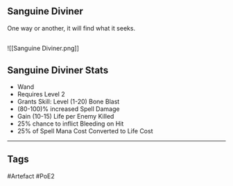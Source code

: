 ## Sanguine Diviner
One way or another, it will find what it seeks.
##
![[Sanguine Diviner.png]]
## Sanguine Diviner Stats
- Wand
- Requires Level 2
- Grants Skill: Level (1-20) Bone Blast
- (80-100)% increased Spell Damage
- Gain (10-15) Life per Enemy Killed
- 25% chance to inflict Bleeding on Hit
- 25% of Spell Mana Cost Converted to Life Cost


---
## Tags
#Artefact
#PoE2